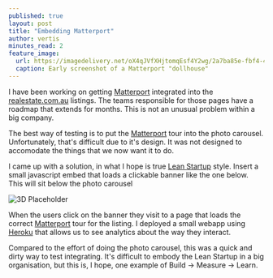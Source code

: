 ```yaml
---
published: true
layout: post
title: "Embedding Matterport"
author: vertis
minutes_read: 2
feature_image:
  url: https://imagedelivery.net/oX4qJVfXHjtomqEsf4Y2wg/2a7ba85e-fbf4-4ec5-05d3-7dad520e6a00/w=800
  caption: Early screenshot of a Matterport "dollhouse"
---
```


I have been working on getting [Matterport](https://matterport.com) integrated into the [realestate.com.au](https://realestate.com.au) listings. The teams responsible for those pages have a roadmap that extends for months. This is not an unusual problem within a big company.

The best way of testing is to put the [Matterport](https://matterport.com) tour into the photo carousel. Unfortunately, that's difficult due to it's design. It was not designed to accomodate the things that we now want it to do.

I came up with a solution, in what I hope is true [Lean Startup](https://theleanstartup.com) style. Insert a small javascript embed that loads a clickable banner like the one below. This will sit below the photo carousel

![3D Placeholder](https://imagedelivery.net/oX4qJVfXHjtomqEsf4Y2wg/2027c562-ef94-42f8-ab96-7a1d4759ed00/w=800)

When the users click on the banner they visit to a page that loads the correct [Matterport](https://matterport.com) tour for the listing. I deployed a small webapp using [Heroku](https://heroku.com) that allows us to see analytics about the way they interact.

Compared to the effort of doing the photo carousel, this was a quick and dirty way to test integrating. It's difficult to embody the Lean Startup in a big organisation, but this is, I hope, one example of Build -> Measure -> Learn.
